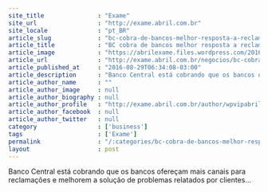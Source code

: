 ```yaml
---
site_title               : "Exame"
site_url                 : "http://exame.abril.com.br"
site_locale              : "pt_BR"
article_slug             : "bc-cobra-de-bancos-melhor-resposta-a-reclamacoes-de-clientes"
article_title            : "BC cobra de bancos melhor resposta a reclamações de clientes"
article_image            : "https://abrilexame.files.wordpress.com/2016/09/size_960_16_9_banco-central-brasil1.jpg?quality=70&strip=all&w=960"
article_url              : "http://exame.abril.com.br/negocios/bc-cobra-de-bancos-melhor-resposta-a-reclamacoes-de-clientes/"
article_published_at     : "2016-08-29T06:34:08-03:00"
article_description      : "Banco Central está cobrando que os bancos ofereçam mais canais para reclamações e melhorem a solução de problemas relatados por clientes..."
article_author_name      : ""
article_author_image     : null
article_author_biography : null
article_author_profile   : "http://exame.abril.com.br/author/wpvipabril/"
article_author_facebook  : null
article_author_twitter   : null
category                 : ['business']
tags                     : ['Exame']
permalink                : "/:categories/bc-cobra-de-bancos-melhor-resposta-a-reclamacoes-de-clientes/"
layout                   : post
---
```


Banco Central está cobrando que os bancos ofereçam mais canais para reclamações e melhorem a solução de problemas relatados por clientes...
